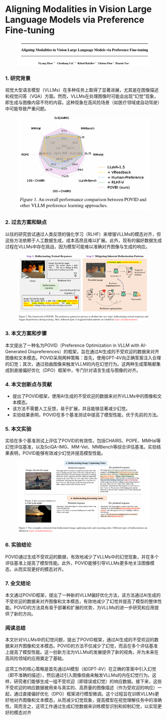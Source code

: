 # Aligning Modalities in Vision Large Language Models via Preference Fine-tuning

<figure><img src="../.gitbook/assets/image (4) (1) (1) (1) (1) (1) (1) (1) (1) (1) (1) (1) (1) (1) (1) (1) (1) (1) (1).png" alt=""><figcaption></figcaption></figure>



### 1. 研究背景

视觉大型语言模型（VLLMs）在多种任务上取得了显著进展，尤其是在图像描述和视觉问答（VQA）方面。然而，VLLMs在处理图像时可能会出现“幻觉”现象，即生成与图像内容不符的内容。这种现象在高风险场景（如医疗领域或自动驾驶）中可能导致严重问题。

<figure><img src="../.gitbook/assets/image (5) (1) (1) (1) (1) (1) (1) (1) (1) (1) (1) (1) (1) (1) (1) (1) (1).png" alt=""><figcaption></figcaption></figure>

### 2. 过去方案和缺点

以往的研究尝试通过人类反馈的强化学习（RLHF）来增强VLLMs的模态对齐，但这些方法依赖于人工数据生成，成本高昂且难以扩展。此外，现有的偏好数据生成过程在VLLMs中存在挑战，因为模型可能难以准确对齐图像与生成的响应。

<figure><img src="../.gitbook/assets/image (6) (1) (1) (1) (1) (1) (1) (1) (1) (1) (1) (1) (1) (1) (1) (1).png" alt=""><figcaption></figcaption></figure>

### 3. 本文方案和步骤

本文提出了一种名为POVID（Preference Optimization in VLLM with AI-Generated Dispreferences）的框架，旨在通过AI生成的不受欢迎的数据来对齐图像和文本模态。POVID采用两种策略：首先，使用GPT-4V向正确答案注入合理的幻觉；其次，通过扭曲图像来触发VLLM的内在幻觉行为。这两种生成策略都集成到直接偏好优化（DPO）框架中，专门针对语言生成与图像的对齐。

### 4. 本文创新点与贡献

* 提出了POVID框架，使用AI生成的不受欢迎的数据来对齐VLLMs中的图像和文本模态。
* 该方法不需要人工反馈，易于扩展，并且能够显著减少幻觉。
* 实验结果表明，POVID在多个基准测试中提高了模型性能，优于先前的方法。

### 5. 本文实验

实验在多个基准测试上评估了POVID的有效性，包括CHAIRS、POPE、MMHal等幻觉评估基准，以及SciQA-IMG、MM-Vet、MMBench等综合评估基准。实验结果表明，POVID能够有效减少幻觉并提高模型性能。

<figure><img src="../.gitbook/assets/image (7) (1) (1) (1) (1) (1) (1) (1) (1) (1) (1) (1) (1) (1) (1) (1).png" alt=""><figcaption></figcaption></figure>

### 6. 实验结论

POVID通过生成不受欢迎的数据，有效地减少了VLLMs中的幻觉现象，并在多个评估基准上提高了模型性能。此外，POVID能够引导VLLMs更多地关注图像模态，从而实现更好的模态对齐。

### 7. 全文结论

本文通过POVID框架，提出了一种新的VLLM偏好优化方法，该方法通过AI生成的不受欢迎的数据来对齐图像和文本模态，有效地减少了幻觉并提高了模型的整体性能。POVID的方法具有易于部署和扩展的优势，为VLLMs的进一步研究和应用提供了新的方向。

### 阅读总结

本文针对VLLMs中的幻觉问题，提出了POVID框架，通过AI生成的不受欢迎的数据来对齐图像和文本模态。POVID的方法不仅减少了幻觉，而且在多个评估基准上提高了模型性能。这一创新方法为VLLMs的发展提供了新的视角，并为未来在高风险领域的应用奠定了基础。



这项工作的核心策略是首先通过AI模型（如GPT-4V）在正确的答案中引入幻觉（即不准确的描述），然后通过引入图像扭曲来触发VLLMs的内在幻觉行为。这样，研究者们能够生成一组不受欢迎（即错误或幻觉）的响应数据。接下来，这些不受欢迎的响应数据被用来与真实的、高质量的图像描述（作为受欢迎的响应）一起，通过直接偏好优化（DPO）框架进行模型微调。这个过程旨在训练VLLMs更好地对齐图像和文本模态，从而减少幻觉现象，提高模型在视觉理解任务中的准确性。简而言之，这项工作通过生成幻觉数据来训练模型识别和抑制幻觉，以实现更好的模态对齐
